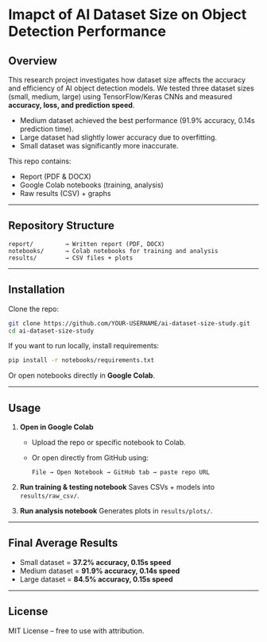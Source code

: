 # Imapct of AI Dataset Size on Object Detection Performance

## Overview

This research project investigates how dataset size affects the accuracy and efficiency of AI object detection models.
We tested three dataset sizes (small, medium, large) using TensorFlow/Keras CNNs and measured **accuracy, loss, and prediction speed**.

* Medium dataset achieved the best performance (91.9% accuracy, 0.14s prediction time).
* Large dataset had slightly lower accuracy due to overfitting.
* Small dataset was significantly more inaccurate.

This repo contains:

* Report (PDF & DOCX)
* Google Colab notebooks (training, analysis)
* Raw results (CSV) + graphs

---

## Repository Structure

```
report/         → Written report (PDF, DOCX)
notebooks/      → Colab notebooks for training and analysis
results/        → CSV files + plots
```

---

## Installation

Clone the repo:

```bash
git clone https://github.com/YOUR-USERNAME/ai-dataset-size-study.git
cd ai-dataset-size-study
```

If you want to run locally, install requirements:

```bash
pip install -r notebooks/requirements.txt
```

Or open notebooks directly in **Google Colab**.

---

## Usage

1. **Open in Google Colab**

   * Upload the repo or specific notebook to Colab.
   * Or open directly from GitHub using:

     ```
     File → Open Notebook → GitHub tab → paste repo URL
     ```

2. **Run training & testing notebook**
   Saves CSVs + models into `results/raw_csv/`.

3. **Run analysis notebook**
   Generates plots in `results/plots/`.

---

## Final Average Results

* Small dataset = **37.2% accuracy, 0.15s speed**
* Medium dataset = **91.9% accuracy, 0.14s speed**
* Large dataset = **84.5% accuracy, 0.15s speed**

---

## License

MIT License – free to use with attribution.
